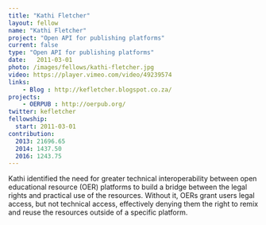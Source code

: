 ```yaml
---
title: "Kathi Fletcher"
layout: fellow
name: "Kathi Fletcher"
project: "Open API for publishing platforms"
current: false
type: "Open API for publishing platforms"
date:   2011-03-01
photo: /images/fellows/kathi-fletcher.jpg
video: https://player.vimeo.com/video/49239574
links:
    - Blog : http://kefletcher.blogspot.co.za/
projects:
    - OERPUB : http://oerpub.org/
twitter: kefletcher
fellowship:
  start: 2011-03-01
contribution:
  2013: 21696.65
  2014: 1437.50
  2016: 1243.75
---
```

Kathi identified the need for greater technical interoperability between open educational resource (OER) platforms to build a bridge between the legal rights and practical use of the resources. Without it, OERs grant users legal access, but not technical access, effectively denying them the right to remix and reuse the resources outside of a specific platform.
